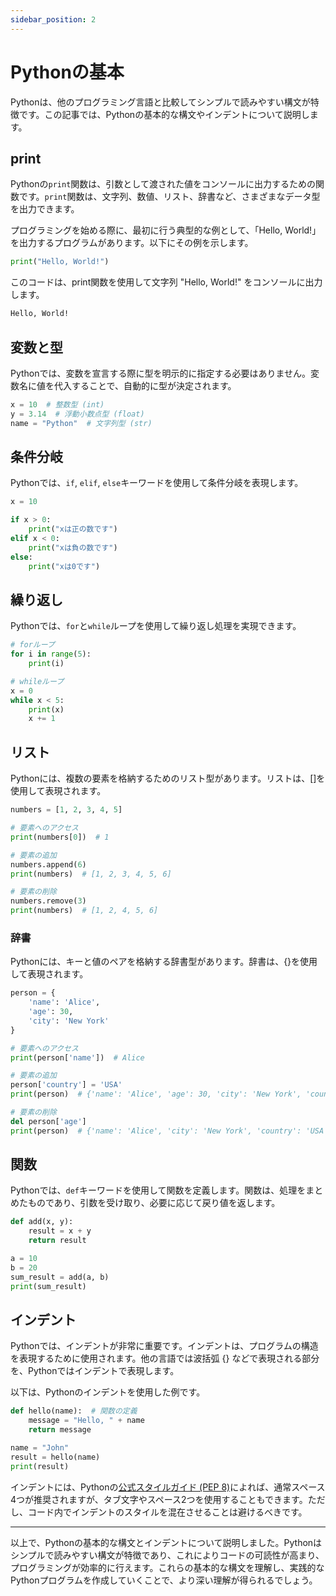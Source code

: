 ```yaml
---
sidebar_position: 2
---
```


# Pythonの基本

Pythonは、他のプログラミング言語と比較してシンプルで読みやすい構文が特徴です。この記事では、Pythonの基本的な構文やインデントについて説明します。

## print

Pythonの`print`関数は、引数として渡された値をコンソールに出力するための関数です。`print`関数は、文字列、数値、リスト、辞書など、さまざまなデータ型を出力できます。

プログラミングを始める際に、最初に行う典型的な例として、「Hello, World!」を出力するプログラムがあります。以下にその例を示します。

```python
print("Hello, World!")
```

このコードは、print関数を使用して文字列 "Hello, World!" をコンソールに出力します。

```bash
Hello, World!
```

## 変数と型

Pythonでは、変数を宣言する際に型を明示的に指定する必要はありません。変数名に値を代入することで、自動的に型が決定されます。

```py
x = 10  # 整数型 (int)
y = 3.14  # 浮動小数点型 (float)
name = "Python"  # 文字列型 (str)
```

## 条件分岐

Pythonでは、`if`, `elif`, `else`キーワードを使用して条件分岐を表現します。

```py
x = 10

if x > 0:
    print("xは正の数です")
elif x < 0:
    print("xは負の数です")
else:
    print("xは0です")
```

## 繰り返し

Pythonでは、`for`と`while`ループを使用して繰り返し処理を実現できます。


```py
# forループ
for i in range(5):
    print(i)

# whileループ
x = 0
while x < 5:
    print(x)
    x += 1
```

## リスト

Pythonには、複数の要素を格納するためのリスト型があります。リストは、[]を使用して表現されます。

```py
numbers = [1, 2, 3, 4, 5]

# 要素へのアクセス
print(numbers[0])  # 1

# 要素の追加
numbers.append(6)
print(numbers)  # [1, 2, 3, 4, 5, 6]

# 要素の削除
numbers.remove(3)
print(numbers)  # [1, 2, 4, 5, 6]
```

### 辞書

Pythonには、キーと値のペアを格納する辞書型があります。辞書は、{}を使用して表現されます。

```py
person = {
    'name': 'Alice',
    'age': 30,
    'city': 'New York'
}

# 要素へのアクセス
print(person['name'])  # Alice

# 要素の追加
person['country'] = 'USA'
print(person)  # {'name': 'Alice', 'age': 30, 'city': 'New York', 'country': 'USA'}

# 要素の削除
del person['age']
print(person)  # {'name': 'Alice', 'city': 'New York', 'country': 'USA'}
```

## 関数

Pythonでは、`def`キーワードを使用して関数を定義します。関数は、処理をまとめたものであり、引数を受け取り、必要に応じて戻り値を返します。

```python
def add(x, y):
    result = x + y
    return result

a = 10
b = 20
sum_result = add(a, b)
print(sum_result)
```

## インデント

Pythonでは、インデントが非常に重要です。インデントは、プログラムの構造を表現するために使用されます。他の言語では波括弧 {} などで表現される部分を、Pythonではインデントで表現します。

以下は、Pythonのインデントを使用した例です。

```py
def hello(name):  # 関数の定義
    message = "Hello, " + name
    return message

name = "John"
result = hello(name)
print(result)
```

インデントには、Pythonの[公式スタイルガイド (PEP 8)](https://peps.python.org/pep-0008/#indentation)によれば、通常スペース4つが推奨されますが、タブ文字やスペース2つを使用することもできます。ただし、コード内でインデントのスタイルを混在させることは避けるべきです。

---

以上で、Pythonの基本的な構文とインデントについて説明しました。Pythonはシンプルで読みやすい構文が特徴であり、これによりコードの可読性が高まり、プログラミングが効率的に行えます。これらの基本的な構文を理解し、実践的なPythonプログラムを作成していくことで、より深い理解が得られるでしょう。